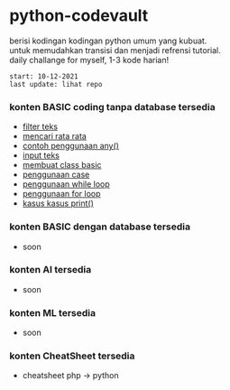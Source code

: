 # python-codevault
berisi kodingan kodingan python umum yang kubuat.<br>
untuk memudahkan transisi dan menjadi refrensi tutorial.<br>
daily challange for myself, 1-3 kode harian!

`start: 10-12-2021` <br>
`last update: lihat repo`

### konten BASIC coding tanpa database tersedia
* [filter teks](https://github.com/zonblade/python-codevault/blob/main/basic-nodb/text_cleanup.py)
* [mencari rata rata](https://github.com/zonblade/python-codevault/blob/main/basic-nodb/average_rata-rata.py)
* [contoh penggunaan any()](https://github.com/zonblade/python-codevault/blob/main/basic-nodb/any_function.py)
* [input teks](https://github.com/zonblade/python-codevault/blob/main/basic-nodb/text_input.py)
* [membuat class basic](https://github.com/zonblade/python-codevault/blob/main/basic-nodb/class_basic.py)
* [penggunaan case](https://github.com/zonblade/python-codevault/blob/main/basic-nodb/case_basic.py)
* [penggunaan while loop](https://github.com/zonblade/python-codevault/blob/main/basic-nodb/loop_while.py)
* [penggunaan for loop](https://github.com/zonblade/python-codevault/blob/main/basic-nodb/loop_for_basic.py)
* [kasus kasus print()](https://github.com/zonblade/python-codevault/blob/main/basic-nodb/print_basic.py)

### konten BASIC dengan database tersedia
* soon

### konten AI tersedia
* soon

### konten ML tersedia
* soon

### konten CheatSheet tersedia
* cheatsheet php -> python
